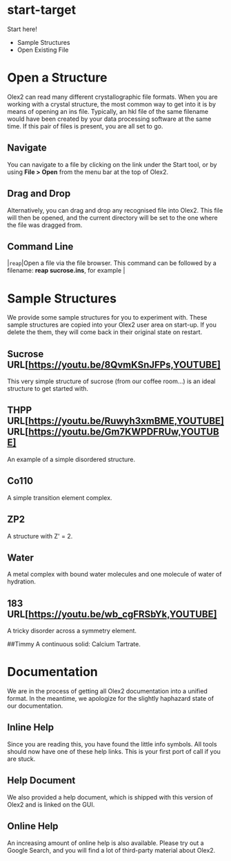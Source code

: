# start-target
Start here!
- Sample Structures
- Open Existing File

# Open a Structure
Olex2 can read many different crystallographic file formats. When  you are working with a crystal structure, the most common way to get into it is by means of opening an ins file. Typically, an hkl file of the same filename would have been created by your data processing software at the same time. If this pair of files is present, you are all set to go.

## Navigate
You can navigate to a file by clicking on the link under the Start tool, or by using **File > Open** from the menu bar at the top of Olex2.

## Drag and Drop
Alternatively, you can drag and drop any recognised file into Olex2. This file will then be opened, and the current directory will be set to the one where the file was  dragged from.

## Command Line

|`reap`|Open a file via the file browser. This command can be followed by a filename: **reap sucrose.ins**, for example |

# Sample Structures
We provide some sample structures for you to experiment with. These sample structures are copied into your Olex2 user area on start-up. If you delete the them, they will come back in their original state on restart.

## Sucrose URL[https://youtu.be/8QvmKSnJFPs,YOUTUBE]
This very simple structure of sucrose (from our coffee room...) is an ideal structure to get started with.

## THPP URL[https://youtu.be/Ruwyh3xmBME,YOUTUBE] URL[https://youtu.be/Gm7KWPDFRUw,YOUTUBE]
An example of a simple disordered structure.

## Co110
A simple transition element complex.

## ZP2
A structure with Z' = 2.

## Water
A metal complex with bound water molecules and one molecule of water of hydration.

## 183 URL[https://youtu.be/wb_cgFRSbYk,YOUTUBE]
A tricky disorder across a symmetry element.

##Timmy
A continuous solid: Calcium Tartrate.

# Documentation
We are in the process of getting all Olex2 documentation into a unified format. In the meantime, we apologize for the slightly haphazard state of our documentation.

## Inline Help
Since you are reading this, you have found the little info symbols. All tools should now have one of these help links. This is your first port of call if you are stuck.

## Help Document
We also provided a help document, which is shipped with this version of Olex2 and is linked on the GUI.

## Online Help
An increasing amount of online help is also available. Please try out a Google Search, and you will find a lot of third-party material about Olex2.
